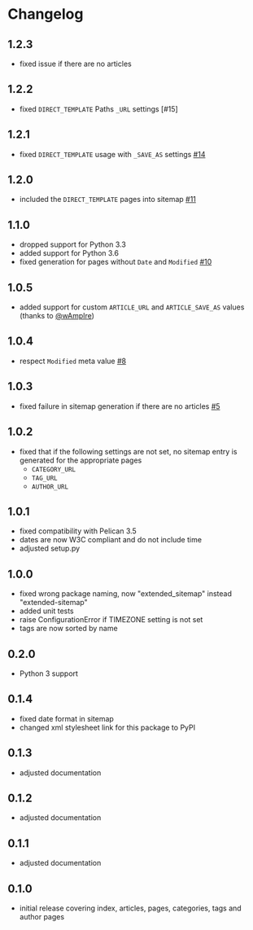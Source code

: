 # Changelog

## 1.2.3
* fixed issue if there are no articles

## 1.2.2
* fixed `DIRECT_TEMPLATE` Paths `_URL` settings [#15]

## 1.2.1
* fixed `DIRECT_TEMPLATE` usage with `_SAVE_AS` settings [#14]

## 1.2.0
* included the `DIRECT_TEMPLATE` pages into sitemap [#11]

## 1.1.0
* dropped support for Python 3.3
* added support for Python 3.6
* fixed generation for pages without `Date` and `Modified` [#10]

## 1.0.5
* added support for custom `ARTICLE_URL` and `ARTICLE_SAVE_AS` values (thanks to [@wAmpIre](https://github.com/wAmpIre>))

## 1.0.4
* respect ``Modified`` meta value [#8]

## 1.0.3
* fixed failure in sitemap generation if there are no articles [#5]

## 1.0.2
* fixed that if the following settings are not set, no sitemap entry is generated for the appropriate pages
    * `CATEGORY_URL`
    * `TAG_URL`
    * `AUTHOR_URL`

## 1.0.1
* fixed compatibility with Pelican 3.5
* dates are now W3C compliant and do not include time
* adjusted setup.py

## 1.0.0
* fixed wrong package naming, now "extended_sitemap" instead "extended-sitemap"
* added unit tests
* raise ConfigurationError if TIMEZONE setting is not set
* tags are now sorted by name

## 0.2.0
* Python 3 support

## 0.1.4
* fixed date format in sitemap
* changed xml stylesheet link for this package to PyPI

## 0.1.3
* adjusted documentation

## 0.1.2
* adjusted documentation

## 0.1.1
* adjusted documentation

## 0.1.0
* initial release covering index, articles, pages, categories, tags and author pages


[#14]: https://github.com/dArignac/pelican-extended-sitemap/issues/14
[#11]: https://github.com/dArignac/pelican-extended-sitemap/issues/11
[#10]: https://github.com/dArignac/pelican-extended-sitemap/issues/10
[#8]: https://github.com/dArignac/pelican-extended-sitemap/pull/8
[#5]: https://github.com/dArignac/pelican-extended-sitemap/issues/5